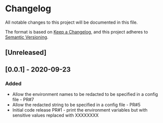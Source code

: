 # Changelog
All notable changes to this project will be documented in this file.

The format is based on [Keep a Changelog](https://keepachangelog.com/en/1.0.0/),
and this project adheres to [Semantic Versioning](https://semver.org/spec/v2.0.0.html).

## [Unreleased]

## [0.0.1] - 2020-09-23
### Added
- Allow the environment names to be redacted to be specified in a config file - PR#7
- Allow the redacted string to be specified in a config file - PR#5
- Initial code release PR#1 - print the environment variables but with sensitive values replaced with XXXXXXXX

